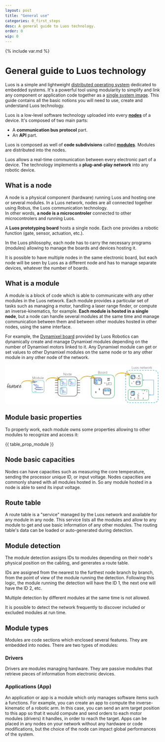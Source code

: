 ```yaml
---
layout: post
title: "General use"
categories: 0_first_steps
desc: A general guide to Luos technology.
order: 0
wip: 0
---
```

{% include var.md %}

# General guide to Luos technology

Luos is a simple and lightweight [distributed operating system](https://en.wikipedia.org/wiki/Distributed_operating_system) dedicated to embedded systems. It's a powerful tool using modularity to simplify and link any component or application code together as a [single system image](https://en.wikipedia.org/wiki/Single_system_image).
This guide contains all the basic notions you will need to use, create and understand Luos technology.

Luos is a low-level software technology uploaded into every [**nodes**](#node) of a device. It's composed of two main parts: 
 * A **communication bus protocol** part.
 * An **API** part.
 
Luos is composed as well of **code subdivisions** called [**modules**](#module). Modules are distributed into the nodes.
 
Luos allows a real-time communication between every electronic part of a device. The technology implements a **plug-and-play network** into any robotic device.

## <a name="node"></a>What is a node
A node is a physical component (hardware) running Luos and hosting one or several modules. In a Luos network, nodes are all connected together using Robus, the Luos communication technology.<br/>In other words, **a node is a microcontroler** connected to other microcontrolers and running Luos.

A **Luos prototyping board** hosts a single node. Each one provides a robotic function (gate, sensor, actuation, etc.).

In the Luos philosophy, each node has to carry the necessary programs (modules) allowing to manage the boards and devices hosting it.

It is possible to have multiple nodes in the same electronic board, but each node will be seen by Luos as a different node and has to manage separate devices, whatever the number of boards.

## <a name="module"></a>What is a module
A module is a block of code which is able to communicate with any other modules in the Luos network. Each module provides a particular set of tasks such as managing a motor, handling a laser range finder, or compute an inverse-kinematics, for example.
**Each module is hosted in a single node**, but a node can handle several modules at the same time and manage communication between them and between other modules hosted in other nodes, using the same interface.

For example, the [Dynamixel board](/board/dxl) provided by Luos Robotics can dynamically create and manage Dynamixel modules depending on the number of Dynamixel motors linked to it. Any Dynamixel module can get or set values to other Dynamixel modules on the same node or to any other module in any other node of the network.

<a href="/assets/img/feature-module-node-board.jpg" target="_blank"><img src="/assets/img/feature-module-node-board.jpg" width="800px" /></a>

## Module basic properties
To properly work, each module owns some properties allowing to other modules to recognize and access it:

{{ table_prop_module }}

## Node basic capacities
Nodes can have capacities such as measuring the core temperature, sending the processor unique ID, or input voltage. Nodes capacities are commonly shared with all modules hosted in. So any module hosted in a node is able to send its input voltage.

## Route table
A route table is a "service" managed by the Luos network and available for any module in any node. This service lists all the modules and allow to any module to get and use basic information of any other modules. The routing table's data can be loaded or auto-generated during detection.

## Module detection
The module detection assigns IDs to modules depending on their node's physical position on the cabling, and generates a route table.

IDs are assigned from the nearest to the furthest node branch by branch, from the point of view of the module running the detection. Following this logic, the module running the detection will have the ID 1, the next one will have the ID 2, etc.

Multiple detection by different modules at the same time is not allowed.

It is possible to detect the network frequently to discover included or excluded modules at run time.

## Module types
Modules are code sections which enclosed several features. They are embedded into nodes.
There are two types of modules:

### Drivers
Drivers are modules managing hardware. They are passive modules that retrieve pieces of information from electronic devices.

### Applications (App)
An application or app is a module which only manages software items such a functions.
For example, you can create an app to compute the inverse-kinematic of a robotic arm. In this case, you can send an arm target position to this app so that it would compute and send orders to each motor modules (drivers) it handles, in order to reach the target.
Apps can be placed in any nodes on your network without any hardware or code modifications, but the choice of the node can impact global performances of the system.
